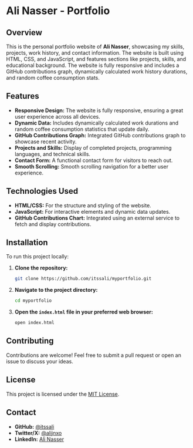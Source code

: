 # Ali Nasser - Portfolio

## Overview

This is the personal portfolio website of **Ali Nasser**, showcasing my skills, projects, work history, and contact information. The website is built using HTML, CSS, and JavaScript, and features sections like projects, skills, and educational background. The website is fully responsive and includes a GitHub contributions graph, dynamically calculated work history durations, and random coffee consumption stats.

## Features

- **Responsive Design:** The website is fully responsive, ensuring a great user experience across all devices.
- **Dynamic Data:** Includes dynamically calculated work durations and random coffee consumption statistics that update daily.
- **GitHub Contributions Graph:** Integrated GitHub contributions graph to showcase recent activity.
- **Projects and Skills:** Display of completed projects, programming languages, and technical skills.
- **Contact Form:** A functional contact form for visitors to reach out.
- **Smooth Scrolling:** Smooth scrolling navigation for a better user experience.

## Technologies Used

- **HTML/CSS:** For the structure and styling of the website.
- **JavaScript:** For interactive elements and dynamic data updates.
- **GitHub Contributions Chart:** Integrated using an external service to fetch and display contributions.

## Installation

To run this project locally:

1. **Clone the repository:**
   ```bash
   git clone https://github.com/itssali/myportfolio.git
   ```

2. **Navigate to the project directory:**
   ```bash
   cd myportfolio
   ```

3. **Open the `index.html` file in your preferred web browser:**
   ```bash
   open index.html
   ```

## Contributing

Contributions are welcome! Feel free to submit a pull request or open an issue to discuss your ideas.

## License

This project is licensed under the [MIT License](LICENSE).

## Contact

- **GitHub:** [@itssali](https://github.com/itssali)
- **Twitter/X:** [@alijnxo](https://twitter.com/alijnxo)
- **LinkedIn:** [Ali Nasser](https://www.linkedin.com/in/alinasser04/)
```
